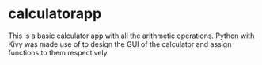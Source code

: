 # calculatorapp
This is a basic calculator app with all the arithmetic operations.
Python with Kivy was made use of to design the GUI of the calculator and assign functions to them respectively

